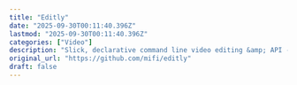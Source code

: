 ```yaml
---
title: "Editly"
date: "2025-09-30T00:11:40.396Z"
lastmod: "2025-09-30T00:11:40.396Z"
categories: ["Video"]
description: "Slick, declarative command line video editing &amp; API - mifi/editly"
original_url: "https://github.com/mifi/editly"
draft: false
---
```

